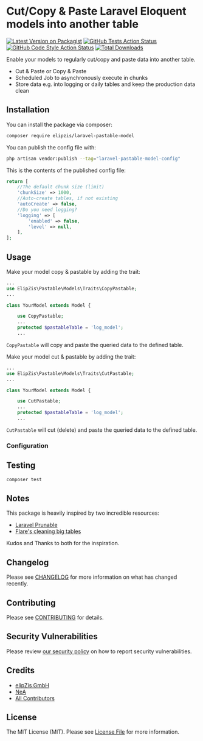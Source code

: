 # Cut/Copy & Paste Laravel Eloquent models into another table

[![Latest Version on Packagist](https://img.shields.io/packagist/v/elipzis/laravel-pastable-model.svg?style=flat-square)](https://packagist.org/packages/elipzis/laravel-pastable-model)
[![GitHub Tests Action Status](https://img.shields.io/github/actions/workflow/status/elipzis/laravel-pastable-model/run-tests.yml?branch=main&label=tests&style=flat-square)](https://github.com/elipzis/laravel-pastable-model/actions?query=workflow%3Arun-tests+branch%3Amain)
[![GitHub Code Style Action Status](https://img.shields.io/github/actions/workflow/status/elipzis/laravel-pastable-model/fix-php-code-style-issues.yml?branch=main&label=code%20style&style=flat-square)](https://github.com/elipzis/laravel-pastable-model/actions?query=workflow%3A"Fix+PHP+code+style+issues"+branch%3Amain)
[![Total Downloads](https://img.shields.io/packagist/dt/elipzis/laravel-pastable-model.svg?style=flat-square)](https://packagist.org/packages/elipzis/laravel-pastable-model)

Enable your models to regularly cut/copy and paste data into another table.

- Cut & Paste or Copy & Paste
- Scheduled Job to asynchronously execute in chunks
- Store data e.g. into logging or daily tables and keep the production data clean

## Installation

You can install the package via composer:

```bash
composer require elipzis/laravel-pastable-model
```

You can publish the config file with:

```bash
php artisan vendor:publish --tag="laravel-pastable-model-config"
```

This is the contents of the published config file:

```php
return [
    //The default chunk size (limit)
    'chunkSize' => 1000,
    //Auto-create tables, if not existing
    'autoCreate' => false,
    //Do you need logging?
    'logging' => [
        'enabled' => false,
        'level' => null,
    ],
];
```

## Usage

Make your model copy & pastable by adding the trait:

```php
...
use ElipZis\Pastable\Models\Traits\CopyPastable;
...

class YourModel extends Model {

    use CopyPastable;    
    ... 
    protected $pastableTable = 'log_model';
    ...
```

`CopyPastable` will copy and paste the queried data to the defined table.

Make your model cut & pastable by adding the trait:

```php
...
use ElipZis\Pastable\Models\Traits\CutPastable;
...

class YourModel extends Model {

    use CutPastable;    
    ... 
    protected $pastableTable = 'log_model';
    ...
```

`CutPastable` will cut (delete) and paste the queried data to the defined table.

### Configuration

## Testing

```bash
composer test
```

## Notes

This package is heavily inspired by two incredible resources:

- [Laravel Prunable](https://laravel.com/docs/10.x/eloquent#pruning-models)
- [Flare's cleaning big tables](https://flareapp.io/blog/7-how-to-safely-delete-records-in-massive-tables-on-aws-using-laravel)

Kudos and Thanks to both for the inspiration.

## Changelog

Please see [CHANGELOG](CHANGELOG.md) for more information on what has changed recently.

## Contributing

Please see [CONTRIBUTING](.github/CONTRIBUTING.md) for details.

## Security Vulnerabilities

Please review [our security policy](.github/SECURITY.md) on how to report security vulnerabilities.

## Credits

- [elipZis GmbH](https://github.com/elipZis)
- [NeA](https://github.com/nea)
- [All Contributors](https://github.com/elipZis/laravel-pastable-model/contributors)

## License

The MIT License (MIT). Please see [License File](LICENSE.md) for more information.
